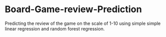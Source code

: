 # Board-Game-review-Prediction


Predicting the review of the game on the scale of 1-10 using simple simple linear regression and random forest regression.
